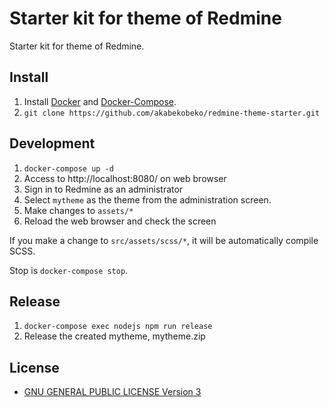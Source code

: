# Starter kit for theme of Redmine

Starter kit for theme of Redmine.

## Install

1. Install [Docker](https://www.docker.com/) and [Docker-Compose](https://docs.docker.com/compose/).
2. `git clone https://github.com/akabekobeko/redmine-theme-starter.git`

## Development

1. `docker-compose up -d`
2. Access to http://localhost:8080/ on web browser
3. Sign in to Redmine as an administrator
4. Select `mytheme` as the theme from the administration screen.
5. Make changes to `assets/*`
6. Reload the web browser and check the screen

If you make a change to `src/assets/scss/*`, it will be automatically compile SCSS.

Stop is `docker-compose stop`.

## Release

1. `docker-compose exec nodejs npm run release`
2. Release the created mytheme, mytheme.zip

## License

- [GNU GENERAL PUBLIC LICENSE Version 3](LICENSE)
